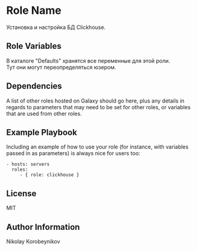Role Name
=========
Установка и настройка БД Clickhouse.


Role Variables
--------------
В каталоге "Defaults" хранятся все переменные для этой роли.    
Тут они могут переопределяться юзером.

Dependencies
------------

A list of other roles hosted on Galaxy should go here, plus any details in regards to parameters that may need to be set for other roles, or variables that are used from other roles.

Example Playbook
----------------

Including an example of how to use your role (for instance, with variables passed in as parameters) is always nice for users too:

    - hosts: servers
      roles:
         - { role: clickhouse }

License
-------

MIT

Author Information
------------------
Nikolay Korobeynikov
